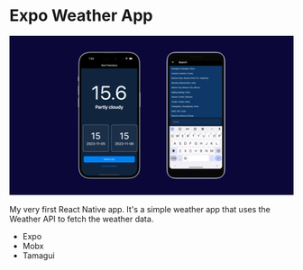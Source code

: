 # Expo Weather App

![Preview](expo-weather-app-preview.png)

My very first React Native app. It's a simple weather app that uses the Weather API to fetch the weather data.

- Expo
- Mobx
- Tamagui
